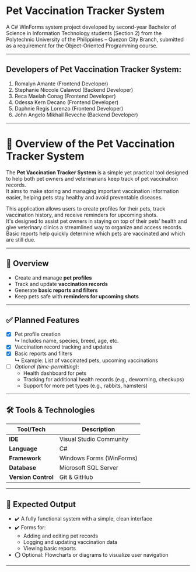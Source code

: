 # Pet Vaccination Tracker System



A C# WinForms system project developed by second-year Bachelor of Science in Information Technology students (Section 2) from the Polytechnic University of the Philippines – Quezon City Branch, submitted as a requirement for the Object-Oriented Programming course.

---

## Developers of Pet Vaccination Tracker System:
 1. Romalyn Amante (Frontend Developer)
 2. Stephanie Niccole Calawod (Backend Developer)
 3. Reca Maelah Conag (Frontend Developer)
 4. Odessa Kern Decano (Frontend Developer)
 5. Daphnie Regis Lorenzo (Frontend Developer)
 6. John Angelo Mikhail Reveche (Backend Developer)


---

# 🐾 Overview of the Pet Vaccination Tracker System

The **Pet Vaccination Tracker System** is a simple yet practical tool designed to help both pet owners and veterinarians keep track of pet vaccination records.  
It aims to make storing and managing important vaccination information easier, helping pets stay healthy and avoid preventable diseases.

This application allows users to create profiles for their pets, track vaccination history, and receive reminders for upcoming shots.  
It's designed to assist pet owners in staying on top of their pets’ health and give veterinary clinics a streamlined way to organize and access records.  
Basic reports help quickly determine which pets are vaccinated and which are still due.

---

## 📌 Overview

- Create and manage **pet profiles**
- Track and update **vaccination records**
- Generate **basic reports and filters**
- Keep pets safe with **reminders for upcoming shots**

---

## ✅ Planned Features

- [x] Pet profile creation  
  ↳ Includes name, species, breed, age, etc.
- [x] Vaccination record tracking and updates
- [x] Basic reports and filters  
  ↳ Example: List of vaccinated pets, upcoming vaccinations
- [ ] *Optional (time-permitting)*:
  - Health dashboard for pets
  - Tracking for additional health records (e.g., deworming, checkups)
  - Support for more pet types (e.g., rabbits, hamsters)

---

## 🛠 Tools & Technologies

| Tool/Tech            | Description                      |
|----------------------|----------------------------------|
| **IDE**              | Visual Studio Community          |
| **Language**         | C#                               |
| **Framework**        | Windows Forms (WinForms)         |
| **Database**         | Microsoft SQL Server             |
| **Version Control**  | Git & GitHub                     |

---

## 🎯 Expected Output

- ✔️ A fully functional system with a simple, clean interface
- ✔️ Forms for:
  - Adding and editing pet records
  - Logging and updating vaccination data
  - Viewing basic reports
- ⭕ Optional: Flowcharts or diagrams to visualize user navigation

---
